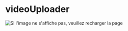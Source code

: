 # videoUploader

![Si l'image ne s'affiche pas, veuillez recharger la page](https://codiscovery-readme-header.herokuapp.com/api/actions/generate-image?titleColor=%230b5ed7,%23a0b7d9&iconName=video&title=Video%20uploader&subtitleLine1=Generate%20and%20save%20a%20low-res%20version%20of%20the%20uploaded%20video&subtitleLine2=Display%20a%20list%20of%20uploaded%20videos%20and%20a%20player%20with%20custom%20controls&technologies=TypeScript,React,Node.js)

